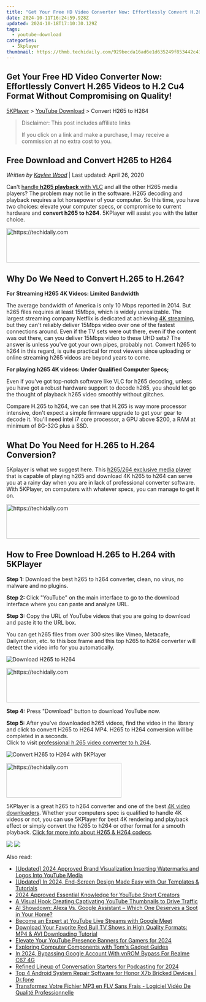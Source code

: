 ```yaml
---
title: "Get Your Free HD Video Converter Now: Effortlessly Convert H.265 Videos to H.2 Cu4 Format Without Compromising on Quality!"
date: 2024-10-11T16:24:59.928Z
updated: 2024-10-18T17:10:30.129Z
tags:
  - youtube-download
categories:
  - 5kplayer
thumbnail: https://thmb.techidaily.com/929becda16ad6e1d635249f853442c43d72fdee02099dda394914608d8e630c7.jpg
---
```


## Get Your Free HD Video Converter Now: Effortlessly Convert H.265 Videos to H.2 Cu4 Format Without Compromising on Quality!

[5KPlayer](https://tools.techidaily.com/5kplayer/products/) \> [YouTube Download](https://tools.techidaily.com/5kplayer/youtube-download/) \> Convert H265 to H264

>  Disclaimer: This post includes affiliate links
>
>  If you click on a link and make a purchase, I may receive a commission at no extra cost to you.
>

## Free Download and Convert H265 to H264

 _Written by [Kaylee Wood](https://www.quora.com/profile/Amanda-Hu-21)_ | Last updated: April 26, 2020 

Can't [handle **h265 playback** with VLC](https://tools.techidaily.com/5kplayer/video-music-player/) and all the other H265 media players? The problem may not lie in the software. H265 decoding and playback requires a lot horsepower of your computer. So this time, you have two choices: elevate your computer specs, or compromise to current hardware and **convert h265 to h264**. 5KPlayer will assist you with the latter choice.

<!-- affiliate ads begin -->
<a href="https://aligracehair.sjv.io/c/5597632/1886003/19272" target="_top" id="1886003">
  <img src="//a.impactradius-go.com/display-ad/19272-1886003" border="0" alt="https://techidaily.com" width="728" height="90"/>
</a>
<img height="0" width="0" src="https://aligracehair.sjv.io/i/5597632/1886003/19272" style="position:absolute;visibility:hidden;" border="0" />
<!-- affiliate ads end -->

## Why Do We Need to Convert H.265 to H.264?

**For Streaming H265 4K Videos: Limited Bandwidth** 

The average bandwidth of America is only 10 Mbps reported in 2014\. But h265 files requires at least 15Mbps, which is widely unrealizable. The largest streaming company Netflix is dedicated at achieving [4K streaming](https://tools.techidaily.com/5kplayer/airplay/), but they can't reliably deliver 15Mbps video over one of the fastest connections around. Even if the TV sets were out there, even if the content was out there, can you deliver 15Mbps video to these UHD sets? The answer is unless you've got your own pipes, probably not. Convert h265 to h264 in this regard, is quite practical for most viewers since uploading or online streaming h265 videos are beyond years to come. 

**For playing h265 4K videos: Under Qualified Computer Specs;**

Even if you've got top-notch software like VLC for h265 decoding, unless you have got a robust hardware support to decode h265, you should let go the thought of playback h265 video smoothly without glitches. 

Compare H.265 to h264, we can see that H.265 is way more processor intensive, don't expect a simple firmware upgrade to get your gear to decode it. You'll need intel i7 core processor, a GPU above $200, a RAM at minimum of 8G-32G plus a SSD. 

## What Do You Need for H.265 to H.264 Conversion?

5Kplayer is what we suggest here. This [h265/264 exclusive media player](https://tools.techidaily.com/5kplayer/video-music-player/) that is capable of playing h265 and download 4K h265 to h264 can serve you at a rainy day when you are in lack of professional converter software. With 5KPlayer, on computers with whatever specs, you can manage to get it on. 

<!-- affiliate ads begin -->
<a href="https://homestyler.sjv.io/c/5597632/1943647/22993" target="_top" id="1943647">
  <img src="//a.impactradius-go.com/display-ad/22993-1943647" border="0" alt="https://techidaily.com" width="728" height="90"/>
</a>
<img height="0" width="0" src="https://homestyler.sjv.io/i/5597632/1943647/22993" style="position:absolute;visibility:hidden;" border="0" />
<!-- affiliate ads end -->

## How to Free Download H.265 to H.264 with 5KPlayer

**Step 1:** Download the best h265 to h264 converter, clean, no virus, no malware and no plugins. 

**Step 2:** Click "YouTube" on the main interface to go to the download interface where you can paste and analyze URL. 

**Step 3:** Copy the URL of YouTube videos that you are going to download and paste it to the URL box.

You can get h265 files from over 300 sites like Vimeo, Metacafe, Dailymotion, etc. to this box frame and this top h265 to h264 converter will detect the video info for you automatically.

![Download H265 to H264](https://www.5kplayer.com/youtube-download/img/5k-download-and-convert-youtube-video-on-the-run-tour-to-mp3-trl-013002.jpg) 

<!-- affiliate ads begin -->
<a href="https://ephamedtechinc.pxf.io/c/5597632/2137218/26400" target="_top" id="2137218">
  <img src="//a.impactradius-go.com/display-ad/26400-2137218" border="0" alt="https://techidaily.com" width="728" height="90"/>
</a>
<img height="0" width="0" src="https://ephamedtechinc.pxf.io/i/5597632/2137218/26400" style="position:absolute;visibility:hidden;" border="0" />
<!-- affiliate ads end -->

**Step 4:** Press "Download" button to download YouTube now.

**Step 5:** After you've downloaded h265 videos, find the video in the library and click to convert H265 to H264 MP4\. H265 to H264 conversion will be completed in a seconds.  
Click to visit [professional h.265 video converter to h.264](https://tools.techidaily.com/5kplayer/products/).

![Convert H265 to H264 with 5KPlayer](https://www.5kplayer.com/youtube-download/img/convert-ts-to-mp4.jpg)

<!-- affiliate ads begin -->
<a href="https://laganoo.pxf.io/c/5597632/1528685/16446" target="_top" id="1528685">
  <img src="//a.impactradius-go.com/display-ad/16446-1528685" border="0" alt="https://techidaily.com" width="300" height="90"/>
</a>
<img height="0" width="0" src="https://laganoo.pxf.io/i/5597632/1528685/16446" style="position:absolute;visibility:hidden;" border="0" />
<!-- affiliate ads end -->

5KPlayer is a great h265 to h264 converter and one of the best [4K video downloaders](https://tools.techidaily.com/5kplayer/youtube-download/). Whether your computers spec is qualified to handle 4K videos or not, you can use 5KPlayer for best 4K rendering and playback effect or simply convert the h265 to h264 or other format for a smooth playback. [Click for more info about H265 & H264 codecs](https://tools.techidaily.com/winxdvd/products/).

[![](https://www.5kplayer.com/youtube-download/../button/freedownwhitewin.png)](https://tools.techidaily.com/5kplayer/products/) [![](https://www.5kplayer.com/youtube-download/../button/freedownbackmac.png)](https://tools.techidaily.com/5kplayer/products/)

<ins class="adsbygoogle"
     style="display:block"
     data-ad-format="autorelaxed"
     data-ad-client="ca-pub-7571918770474297"
     data-ad-slot="1223367746"></ins>

<ins class="adsbygoogle"
     style="display:block"
     data-ad-client="ca-pub-7571918770474297"
     data-ad-slot="8358498916"
     data-ad-format="auto"
     data-full-width-responsive="true"></ins>

<span class="atpl-alsoreadstyle">Also read:</span>
<div><ul>
<li><a href="https://facebook-video-footage.techidaily.com/updated-2024-approved-brand-visualization-inserting-watermarks-and-logos-into-youtube-media/"><u>[Updated] 2024 Approved Brand Visualization Inserting Watermarks and Logos Into YouTube Media</u></a></li>
<li><a href="https://youtube-sure.techidaily.com/ed-in-2024-end-screen-design-made-easy-with-our-templates-and-tutorials/"><u>[Updated] In 2024, End-Screen Design Made Easy with Our Templates & Tutorials</u></a></li>
<li><a href="https://youtube-video-recordings.techidaily.com/2024-approved-essential-knowledge-for-youtube-short-creators/"><u>2024 Approved Essential Knowledge for YouTube Short Creators</u></a></li>
<li><a href="https://youtube-video-recordings.techidaily.com/a-visual-hook-creating-captivating-youtube-thumbnails-to-drive-traffic/"><u>A Visual Hook Creating Captivating YouTube Thumbnails to Drive Traffic</u></a></li>
<li><a href="https://buynow-info.techidaily.com/ai-showdown-alexa-vs-google-assistant-which-one-deserves-a-spot-in-your-home/"><u>AI Showdown: Alexa Vs. Google Assistant – Which One Deserves a Spot in Your Home?</u></a></li>
<li><a href="https://youtube-video-recordings.techidaily.com/become-an-expert-at-youtube-live-streams-with-google-meet/"><u>Become an Expert at YouTube Live Streams with Google Meet</u></a></li>
<li><a href="https://discover-forum.techidaily.com/download-your-favorite-red-bull-tv-shows-in-high-quality-formats-mp4-and-avi-downloading-tutorial/"><u>Download Your Favorite Red Bull TV Shows in High Quality Formats: MP4 & AVI Downloading Tutorial</u></a></li>
<li><a href="https://youtube-video-recordings.techidaily.com/elevate-your-youtube-presence-banners-for-gamers-for-2024/"><u>Elevate Your YouTube Presence Banners for Gamers for 2024</u></a></li>
<li><a href="https://hardware-updates.techidaily.com/exploring-computer-components-with-toms-gadget-guides/"><u>Exploring Computer Components with Tom's Gadget Guides</u></a></li>
<li><a href="https://easy-unlock-android.techidaily.com/in-2024-bypassing-google-account-with-vnrom-bypass-for-realme-c67-4g-by-drfone-android/"><u>In 2024, Bypassing Google Account With vnROM Bypass For Realme C67 4G</u></a></li>
<li><a href="https://extra-approaches.techidaily.com/refined-lineup-of-conversation-starters-for-podcasting-for-2024/"><u>Refined Lineup of Conversation Starters for Podcasting for 2024</u></a></li>
<li><a href="https://howto.techidaily.com/top-4-android-system-repair-software-for-honor-x7b-bricked-devices-drfone-by-drfone-fix-android-problems-fix-android-problems/"><u>Top 4 Android System Repair Software for Honor X7b Bricked Devices | Dr.fone</u></a></li>
<li><a href="https://some-guidance.techidaily.com/transformez-votre-fichier-mp3-en-flv-sans-frais-logiciel-video-de-qualite-professionnelle/"><u>Transformez Votre Fichier MP3 en FLV Sans Frais - Logiciel Vidéo De Qualité Professionnelle</u></a></li>
</ul></div>

